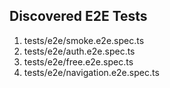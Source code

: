 ## Discovered E2E Tests
1. tests/e2e/smoke.e2e.spec.ts
2. tests/e2e/auth.e2e.spec.ts
3. tests/e2e/free.e2e.spec.ts
4. tests/e2e/navigation.e2e.spec.ts